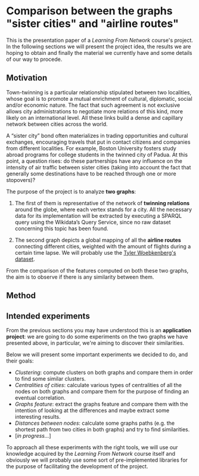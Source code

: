 
# Comparison between the graphs "sister cities" and "airline routes"

This is the presentation paper of a *Learning From Network* course's project.
In the following sections we will present the project idea, the results we are hoping to obtain and finally the material we currently have and some details of our way to procede.

## Motivation
Town-twinning is a particular relationship stipulated between two localities, whose goal is to promote a mutual enrichment of cultural, diplomatic, social and/or economic nature. The fact that such agreement is not exclusive allows city administrations to negotiate more relations of this kind, more likely on an international level. All these links build a dense and capillary network between cities across the world.

A “sister city” bond often materializes in trading opportunities and cultural exchanges, encouraging travels that put in contact citizens and companies from different localities. For example, Boston University fosters study abroad programs for college students in the twinned city of Padua. At this point, a question rises: do these partnerships have any influence on the intensity of air traffic between sister cities (taking into account the fact that generally some destinations have to be reached through one or more stopovers)?

The purpose of the project is to analyze **two graphs**:

1.  The first of them is representative of the network of **twinning relations** around the globe, where each vertex stands for a city. All the necessary data for its implementation will be extracted by executing a SPARQL query using the Wikidata’s Query Service, since no raw dataset concerning this topic has been found.
    
2.  The second graph depicts a global mapping of all the **airline routes** connecting different cities, weighted with the amount of flights during a certain time lapse. We will probably use the [Tyler Woebkenberg's dataset](https://data.world/tylerudite/airports-airlines-and-routes).
    

From the comparison of the features computed on both these two graphs, the aim is to observe if there is any similarity between them.

## Method

## Intended experiments

From the previous sections you may have understood this is an **application project**: we are going to do some experiments on the two graphs we have presented above, in particular, we're aiming to discover their similarities.

Below we will present some important experiments we decided to do, and their goals:

- *Clustering*: compute clusters on both graphs and compare them in order to find some similar clusters.
- *Centralities of cities*: calculate various types of centralities of all the nodes on both graphs and compare them for the purpose of finding an eventual correlation.
- *Graphs feature*: extract the graphs feature and compare them with the intention of looking at the differences and maybe extract some interesting results.
- *Distances between nodes*: calculate some graphs paths (e.g. the shortest path from two cities in both graphs) and try to find similarities. 
- [*in progress...*]

To approach all these experiments with the right tools, we will use our knowledge acquired by the *Learning From Network* course itself and obviously we will probably use some sort of pre-implemented libraries for the purpose of facilitating the development of the project.
<!--stackedit_data:
eyJoaXN0b3J5IjpbNTM2Njc5NzQ5LC04MDk0NjA1MTEsLTIxMT
k4NTIzMzUsMTI1NTkyMDY3MiwtMjA4NTA4MDEwMywzNTI1NTMz
MzFdfQ==
-->